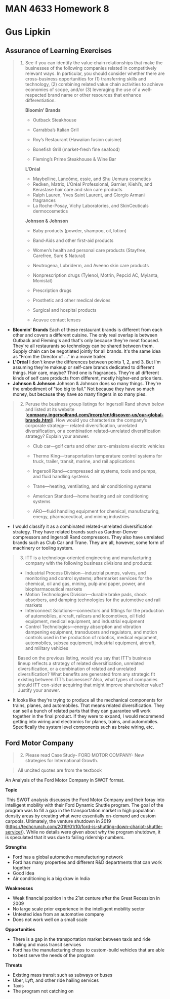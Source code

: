 # MAN 4633 Homework 8

# Gus Lipkin

## Assurance of Learning Exercises

> 1. See if you can identify the value chain relationships that make the businesses of the following companies related in competitively relevant ways. In particular, you should consider whether there are cross-business opportunities for (1) transferring skills and technology, (2) combining related value chain activities to achieve economies of scope, and/or (3) leveraging the use of a well-respected brand name or other resources that enhance differentiation.
>
>    **Bloomin’ Brands**
>
>    - Outback Steakhouse
>
>    - Carrabba’s Italian Grill
>    - Roy’s Restaurant (Hawaiian fusion cuisine)
>    - Bonefish Grill (market-fresh fine seafood)
>    - Fleming’s Prime Steakhouse & Wine Bar
>
>    **L’Or**é**al**
>
>    - Maybelline, Lancôme, essie, and Shu Uemura cosmetics
>    - Redken, Matrix, L’Oréal Professional, Garnier, Kiehl’s, and Kérastase hair care and skin care products
>    - Ralph Lauren, Yves Saint Laurent, and Giorgio Armani fragrances
>    - La Roche-Posay, Vichy Laboratories, and SkinCeuticals dermocosmetics
>
>    **Johnson & Johnson**
>
>    - Baby products (powder, shampoo, oil, lotion)
>
>    - Band-Aids and other first-aid products
>    - Women’s health and personal care products (Stayfree, Carefree, Sure & Natural)
>    - Neutrogena, Lubriderm, and Aveeno skin care products
>    - Nonprescription drugs (Tylenol, Motrin, Pepcid AC, Mylanta, Monistat)
>    - Prescription drugs
>    - Prosthetic and other medical devices
>    - Surgical and hospital products
>    - Acuvue contact lenses

- **Bloomin' Brands**
  	Each of these restaurant brands is different from each other and covers a different cuisine. The only real overlap is between Outback and Fleming's and that's only because they're meat focused. They're all restaurants so technology can be shared between them. Supply chain can be negotiated jointly for all brands. It's the same idea as "From the Director of ..." in a movie trailer.
- **L'Oréal** 
     I don't know the differences between points 1, 2, and 3. But I'm assuming they're makeup or self-care brands dedicated to different things. Hair care, maybe? Third one is fragrances. They're all different kinds of self care products from different, mostly higher-end price tiers.
- **Johnson & Johnson** 
      Johnson & Johnson does so many things. They're the embodiment of "too big to fail." Not because they have so much money, but because they have so many fingers in so many pies.

> 2. Peruse the business group listings for Ingersoll Rand shown below and listed at its website (**[company.ingersollrand.com/ircorp/en/discover-us/our-global-brands.html](company.ingersollrand.com/ircorp/en/discover-us/our-global-brands.html)**). How would you characterize the company’s corporate strategy— related diversification, unrelated diversification, or a combination related–unrelated diversification strategy? Explain your answer.
>
>    - Club car—golf carts and other zero-emissions electric vehicles
>
>    - Thermo King—transportation temperature control systems for truck, trailer, transit, marine, and rail applications
>
>    - Ingersoll Rand—compressed air systems, tools and pumps, and fluid handling systems
>
>    - Trane—heating, ventilating, and air conditioning systems
>
>    - American Standard—home heating and air conditioning systems
>
>    - ARO—fluid handling equipment for chemical, manufacturing, energy, pharmaceutical, and mining industries
>

- I would classify it as a combinated related-unrelated diversification strategy. They have related brands such as Gardner-Denver compressors and Ingersoll Rand compressors. They also have unrelated brands such as Club Car and Trane. They are all, however, some form of machinery or tooling system.

>3. ITT is a technology-oriented engineering and manufacturing company with the following business divisions and products:
>
>  - Industrial Process Division—industrial pumps, valves, and monitoring and control systems; aftermarket services for the chemical, oil and gas, mining, pulp and paper, power, and biopharmaceutical markets
> - Motion Technologies Division—durable brake pads, shock absorbers, and damping technologies for the automotive and rail markets
>  - Interconnect Solutions—connectors and fittings for the production of automobiles, aircraft, railcars and locomotives, oil field equipment, medical equipment, and industrial equipment
> - Control Technologies—energy absorption and vibration dampening equipment, transducers and regulators, and motion controls used in the production of robotics, medical equipment, automobiles, subsea equipment, industrial equipment, aircraft, and military vehicles
>
>  Based on the previous listing, would you say that ITT’s business lineup reflects a strategy of related diversification, unrelated diversification, or a combination of related and unrelated diversification? What benefits are generated from any strategic fit existing between ITT’s businesses? Also, what types of companies should ITT con-sider acquiring that might improve shareholder value? Justify your answer.

- It looks like they're trying to produce all the mechanical components for trains, planes, and automobiles. That means related diversification. They can sell a bunch of related parts that they can guarantee will work together in the final product. If they were to expand, I would recommend getting into wiring and electronics for planes, trains, and automobiles. Specifically the system level components such as brake wiring, etc.

<div style="page-break-after: always; break-after: page;"></div>

## Ford Motor Company

> 2. Please read Case Study- FORD MOTOR COMPANY- New strategies for International Growth.

> All uncited quotes are from the textbook

An Analysis of the Ford Motor Company in SWOT format.

**Topic**

​	This SWOT analysis discusses the Ford Motor Company and their foray into intelligent mobility with their Ford Dynamic Shuttle program. The goal of the program was to fill a gap in the transportation market in high population density areas by creating what were essentially on-demand and custom carpools. Ultimately, the venture shutdown in 2019 (https://techcrunch.com/2019/01/10/ford-is-shutting-down-chariot-shuttle-service/). While no details were given about why the program shutdown, it is speculated that it was due to failing ridership numbers.

**Strengths**

- Ford has a global automotive manufacturing network
- Ford has many properties and different R&D departments that can work together
- Good idea
- Air conditioning is a big draw in India

**Weaknesses**

- Weak financial position in the 21st centure after the Great Recession in 2009
- No large scale prior experience in the intelligent mobility sector
- Untested idea from an automotive company
- Does not work well on a small scale

**Opportunities**

- There is a gap in the transportation market between taxis and ride hailing and mass transit services
- Ford has the manufacturing chops to custom-build vehicles that are able to best serve the needs of the program

**Threats**

- Existing mass transit such as subways or buses
- Uber, Lyft, and other ride hailing services
- Taxis
- The program not catching on

